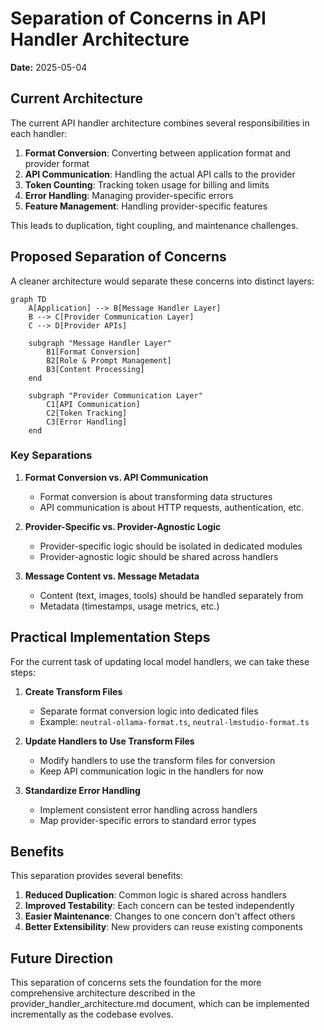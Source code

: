 # Separation of Concerns in API Handler Architecture

**Date:** 2025-05-04

## Current Architecture

The current API handler architecture combines several responsibilities in each handler:

1. **Format Conversion**: Converting between application format and provider format
2. **API Communication**: Handling the actual API calls to the provider
3. **Token Counting**: Tracking token usage for billing and limits
4. **Error Handling**: Managing provider-specific errors
5. **Feature Management**: Handling provider-specific features

This leads to duplication, tight coupling, and maintenance challenges.

## Proposed Separation of Concerns

A cleaner architecture would separate these concerns into distinct layers:

```mermaid
graph TD
    A[Application] --> B[Message Handler Layer]
    B --> C[Provider Communication Layer]
    C --> D[Provider APIs]

    subgraph "Message Handler Layer"
        B1[Format Conversion]
        B2[Role & Prompt Management]
        B3[Content Processing]
    end

    subgraph "Provider Communication Layer"
        C1[API Communication]
        C2[Token Tracking]
        C3[Error Handling]
    end
```

### Key Separations

1. **Format Conversion vs. API Communication**

    - Format conversion is about transforming data structures
    - API communication is about HTTP requests, authentication, etc.

2. **Provider-Specific vs. Provider-Agnostic Logic**

    - Provider-specific logic should be isolated in dedicated modules
    - Provider-agnostic logic should be shared across handlers

3. **Message Content vs. Message Metadata**
    - Content (text, images, tools) should be handled separately from
    - Metadata (timestamps, usage metrics, etc.)

## Practical Implementation Steps

For the current task of updating local model handlers, we can take these steps:

1. **Create Transform Files**

    - Separate format conversion logic into dedicated files
    - Example: `neutral-ollama-format.ts`, `neutral-lmstudio-format.ts`

2. **Update Handlers to Use Transform Files**

    - Modify handlers to use the transform files for conversion
    - Keep API communication logic in the handlers for now

3. **Standardize Error Handling**
    - Implement consistent error handling across handlers
    - Map provider-specific errors to standard error types

## Benefits

This separation provides several benefits:

1. **Reduced Duplication**: Common logic is shared across handlers
2. **Improved Testability**: Each concern can be tested independently
3. **Easier Maintenance**: Changes to one concern don't affect others
4. **Better Extensibility**: New providers can reuse existing components

## Future Direction

This separation of concerns sets the foundation for the more comprehensive architecture described in the provider_handler_architecture.md document, which can be implemented incrementally as the codebase evolves.
